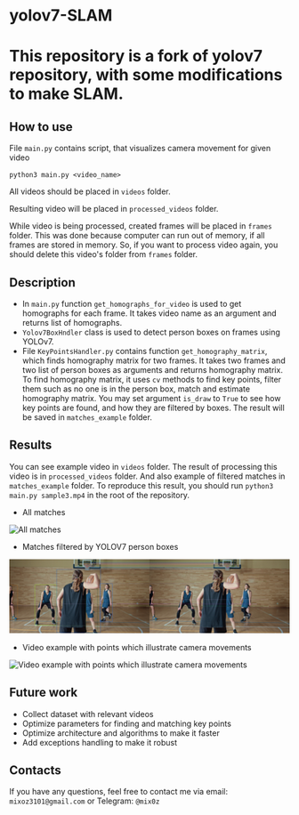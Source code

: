 # yolov7-SLAM 
# This repository is a fork of yolov7 repository, with some modifications to make SLAM.

## How to use

File `main.py` contains script, that visualizes camera movement for given video
```
python3 main.py <video_name>
```
All videos should be placed in `videos` folder.

Resulting video will be placed in `processed_videos` folder.

While video is being processed, created frames will be placed in `frames` folder.
This was done because computer can run out of memory, if all frames are stored in memory.
So, if you want to process video again, you should delete this video's folder from `frames` folder.

## Description

* In `main.py` function `get_homographs_for_video` is used to get homographs for each frame. It takes video name as an argument and returns list of homographs.
* `Yolov7BoxHndler` class is used to detect person boxes on frames using  YOLOv7.
* File `KeyPointsHandler.py` contains function `get_homography_matrix`, which finds homography matrix for two frames. It takes two frames and two list of person boxes as arguments and returns homography matrix.
To find homography matrix, it uses `cv` methods to find key points, filter them such as no one is in the person box, match and estimate homography matrix.
You may set argument `is_draw` to `True` to see how key points are found, and how they are filtered by boxes. The result will be saved in `matches_example` folder.

## Results

You can see example video in `videos` folder. 
The result of processing this video is in `processed_videos` folder.
And also example of filtered matches in `matches_example` folder.
To reproduce this result, you should run `python3 main.py sample3.mp4` in the root of the repository.

* All matches

![All matches](https://github.com/mix0z/yolov7-SLAM/blob/main/matches_example/matches.jpg)

* Matches filtered by YOLOV7 person boxes

![Matches filtered by YOLOV7 person boxes](https://github.com/mix0z/yolov7-SLAM/blob/main/matches_example/matches_after_boxes.jpg)

* Video example with points which illustrate camera movements

![Video example with points which illustrate camera movements](https://github.com/mix0z/yolov7-SLAM/blob/main/example.png)

## Future work

* Collect dataset with relevant videos
* Optimize parameters for finding and matching key points
* Optimize architecture and algorithms to make it faster
* Add exceptions handling to make it robust

## Contacts

If you have any questions, feel free to contact me via email: `mixoz3101@gmail.com`
or Telegram: `@mix0z`
